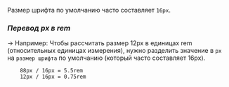Размер шрифта по умолчанию часто составляет `16px`.

### *Перевод px в rem*

-> Например: Чтобы рассчитать размер 12px в единицах rem (относительных единицах измерения), нужно разделить значение в `px` на `размер шрифта` по умолчанию (который часто составляет 16px).

```
	88px / 16px = 5.5rem
	12px / 16px = 0.75rem
```

